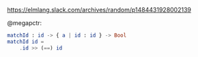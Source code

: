 https://elmlang.slack.com/archives/random/p1484431928002139

@megapctr:

```elm
matchId : id -> { a | id : id } -> Bool
matchId id =
    .id >> (==) id
```
